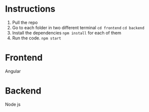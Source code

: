 # Instructions
1. Pull the repo
2. Go to each folder in two different terminal `cd frontend` `cd backend`
3. Install the dependencies `npm install` for each of them
4. Run the code. `npm start`
# Frontend
Angular


# Backend
Node js
